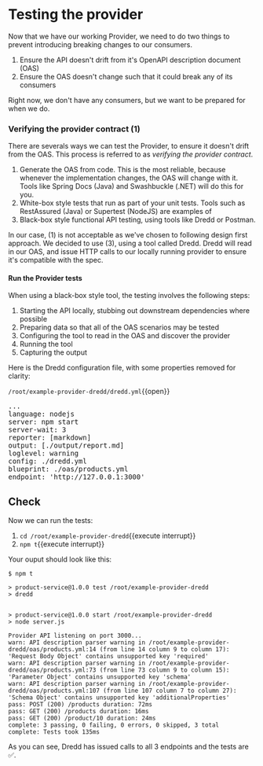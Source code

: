 # Testing the provider

Now that we have our working Provider, we need to do two things to prevent introducing breaking changes to our consumers.

1. Ensure the API doesn't drift from it's OpenAPI description document (OAS)
2. Ensure the OAS doesn't change such that it could break any of its consumers

Right now, we don't have any consumers, but we want to be prepared for when we do.

### Verifying the provider contract (1)

There are severals ways we can test the Provider, to ensure it doesn't drift from the OAS. This process is referred to as _verifying the provider contract_.

1. Generate the OAS from code. This is the most reliable, because whenever the implementation changes, the OAS will change with it. Tools like Spring Docs (Java) and Swashbuckle (.NET) will do this for you.
1. White-box style tests that run as part of your unit tests. Tools such as RestAssured (Java) or Supertest (NodeJS) are examples of
1. Black-box style functional API testing, using tools like Dredd or Postman.

In our case, (1) is not acceptable as we've chosen to following design first approach. We decided to use (3), using a tool called Dredd. Dredd will read in our OAS, and issue HTTP calls to our locally running provider to ensure it's compatible with the spec.

#### Run the Provider tests

When using a black-box style tool, the testing involves the following steps:

1. Starting the API locally, stubbing out downstream dependencies where possible
1. Preparing data so that all of the OAS scenarios may be tested
1. Configuring the tool to read in the OAS and discover the provider
1. Running the tool
1. Capturing the output

Here is the Dredd configuration file, with some properties removed for clarity:

`/root/example-provider-dredd/dredd.yml`{{open}}

<pre class="file" >
...
language: nodejs
server: npm start
server-wait: 3
reporter: [markdown]
output: [./output/report.md]
loglevel: warning
config: ./dredd.yml
blueprint: ./oas/products.yml
endpoint: 'http://127.0.0.1:3000'
</pre>

## Check

Now we can run the tests:

1. `cd /root/example-provider-dredd`{{execute interrupt}}
1. `npm t`{{execute interrupt}}

Your ouput should look like this:

```
$ npm t

> product-service@1.0.0 test /root/example-provider-dredd
> dredd


> product-service@1.0.0 start /root/example-provider-dredd
> node server.js

Provider API listening on port 3000...
warn: API description parser warning in /root/example-provider-dredd/oas/products.yml:14 (from line 14 column 9 to column 17): 'Request Body Object' contains unsupported key 'required'
warn: API description parser warning in /root/example-provider-dredd/oas/products.yml:73 (from line 73 column 9 to column 15): 'Parameter Object' contains unsupported key 'schema'
warn: API description parser warning in /root/example-provider-dredd/oas/products.yml:107 (from line 107 column 7 to column 27): 'Schema Object' contains unsupported key 'additionalProperties'
pass: POST (200) /products duration: 72ms
pass: GET (200) /products duration: 16ms
pass: GET (200) /product/10 duration: 24ms
complete: 3 passing, 0 failing, 0 errors, 0 skipped, 3 total
complete: Tests took 135ms
```

As you can see, Dredd has issued calls to all 3 endpoints and the tests are ✅.